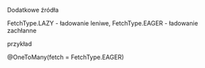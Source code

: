 Dodatkowe źródła

FetchType.LAZY - ładowanie leniwe,
FetchType.EAGER - ładowanie zachłanne

przykład

@OneToMany(fetch = FetchType.EAGER)

